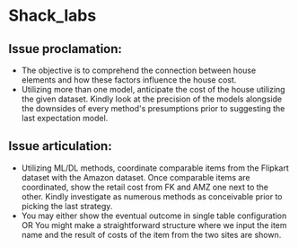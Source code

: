 # Shack_labs

## Issue proclamation: 

* The objective is to comprehend the connection between house elements and how these
factors influence the house cost.
* Utilizing more than one model, anticipate the cost of the house utilizing the given dataset. Kindly look at the
precision of the models alongside the downsides of every method's presumptions prior to suggesting
the last expectation model.

## Issue articulation:
* Utilizing ML/DL methods, coordinate comparable items from the Flipkart dataset with the Amazon dataset. Once
comparable items are coordinated, show the retail cost from FK and AMZ one next to the other. Kindly investigate as
numerous methods as conceivable prior to picking the last strategy.
* You may either show the eventual outcome in single table configuration OR You might make a straightforward structure where we
input the item name and the result of costs of the item from the two sites are shown.
